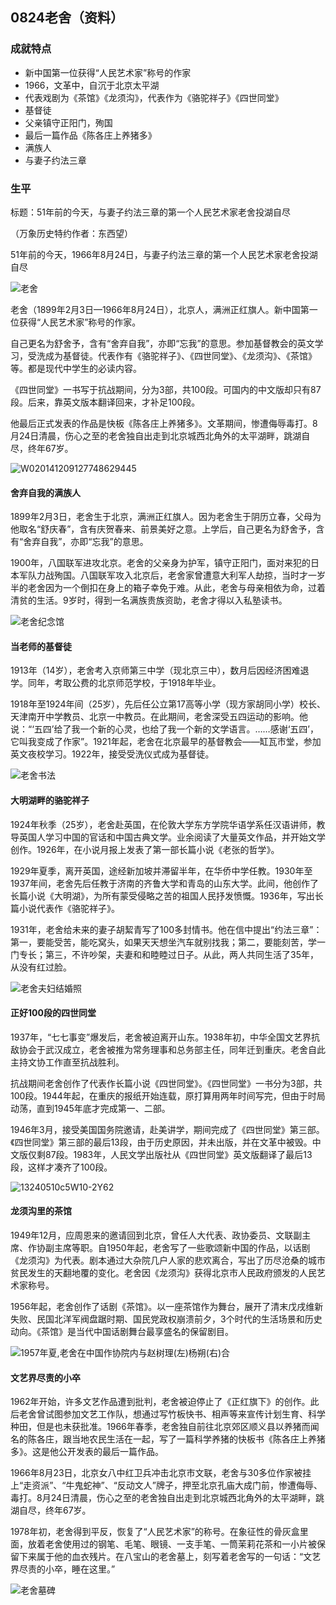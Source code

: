 ## 0824老舍（资料）

### 成就特点

- 新中国第一位获得“人民艺术家”称号的作家
- 1966，文革中，自沉于北京太平湖
- 代表戏剧为《茶馆》《龙须沟》，代表作为《骆驼祥子》《四世同堂》
- 基督徒
- 父亲镇守正阳门，殉国
- 最后一篇作品《陈各庄上养猪多》
- 满族人
- 与妻子约法三章


### 生平

标题：51年前的今天，与妻子约法三章的第一个人民艺术家老舍投湖自尽

（万象历史特约作者：东西望）

51年前的今天，1966年8月24日，与妻子约法三章的第一个人民艺术家老舍投湖自尽

![老舍](老舍.jpg)

老舍（1899年2月3日—1966年8月24日），北京人，满洲正红旗人。新中国第一位获得“人民艺术家”称号的作家。

自己更名为舒舍予，含有“舍弃自我”，亦即“忘我”的意思。参加基督教会的英文学习，受洗成为基督徒。代表作有《骆驼祥子》、《四世同堂》、《龙须沟》、《茶馆》等。都是现代中学生的必读内容。

《四世同堂》一书写于抗战期间，分为3部，共100段。可国内的中文版却只有87段。后来，靠英文版本翻译回来，才补足100段。

他最后正式发表的作品是快板《陈各庄上养猪多》。文革期间，惨遭侮辱毒打。8月24日清晨，伤心之至的老舍独自出走到北京城西北角外的太平湖畔，跳湖自尽，终年67岁。

![W020141209127748629445](W020141209127748629445.jpg)

#### 舍弃自我的满族人

1899年2月3日，老舍生于北京，满洲正红旗人。因为老舍生于阴历立春，父母为他取名“舒庆春”，含有庆贺春来、前景美好之意。上学后，自己更名为舒舍予，含有“舍弃自我”，亦即“忘我”的意思。

1900年，八国联军进攻北京。老舍的父亲身为护军，镇守正阳门，面对来犯的日本军队力战殉国。八国联军攻入北京后，老舍家曾遭意大利军人劫掠，当时才一岁半的老舍因为一个倒扣在身上的箱子幸免于难。从此，老舍与母亲相依为命，过着清贫的生活。9岁时，得到一名满族贵族资助，老舍才得以入私塾读书。

![老舍纪念馆](老舍纪念馆.jpg)

#### 当老师的基督徒

1913年（14岁），老舍考入京师第三中学（现北京三中），数月后因经济困难退学。同年，考取公费的北京师范学校，于1918年毕业。

1918年至1924年间（25岁），先后任公立第17高等小学（现方家胡同小学）校长、天津南开中学教员、北京一中教员。在此期间，老舍深受五四运动的影响。他说：“‘五四’给了我一个新的心灵，也给了我一个新的文学语言。……感谢‘五四’，它叫我变成了作家”。1921年起，老舍在北京最早的基督教会——缸瓦市堂，参加英文夜校学习。1922年，接受受洗仪式成为基督徒。

![老舍书法](老舍书法.jpg)

#### 大明湖畔的骆驼祥子

1924年秋季（25岁），老舍赴英国，在伦敦大学东方学院华语学系任汉语讲师，教导英国人学习中国的官话和中国古典文学。业余阅读了大量英文作品，并开始文学创作。1926年，在小说月报上发表了第一部长篇小说《老张的哲学》。

1929年夏季，离开英国，途经新加坡并滞留半年，在华侨中学任教。1930年至1937年间，老舍先后任教于济南的齐鲁大学和青岛的山东大学。此间，他创作了长篇小说《大明湖》，为所有蒙受侵略之苦的祖国人民抒发愤慨。1936年，写出长篇小说代表作《骆驼祥子》。

1931年，老舍给未来的妻子胡絜青写了100多封情书。他在信中提出“约法三章”：第一，要能受苦，能吃窝头，如果天天想坐汽车就别找我；第二，要能刻苦，学一门专长；第三，不许吵架，夫妻和和睦睦过日子。从此，两人共同生活了35年，从没有红过脸。

![老舍夫妇结婚照](老舍夫妇结婚照.jpg)



#### 正好100段的四世同堂

1937年，“七七事变”爆发后，老舍被迫离开山东。1938年初，中华全国文艺界抗敌协会于武汉成立，老舍被推为常务理事和总务部主任，同年迁到重庆。老舍自此主持文协工作直至抗战胜利。

抗战期间老舍创作了代表作长篇小说《四世同堂》。《四世同堂》一书分为3部，共100段。1944年起，在重庆的报纸开始连载，原打算用两年时间写完，但由于时局动荡，直到1945年底才完成第一、二部。

1946年3月，接受美国国务院邀请，赴美讲学，期间完成了《四世同堂》第三部。《四世同堂》第三部的最后13段，由于历史原因，并未出版，并在文革中被毁。中文版仅剩87段。1983年，人民文学出版社从《四世同堂》英文版翻译了最后13段，这样才凑齐了100段。

![13240510c5W10-2Y62](13240510c5W10-2Y62.jpg)

#### 龙须沟里的茶馆

1949年12月，应周恩来的邀请回到北京，曾任人大代表、政协委员、文联副主席、作协副主席等职。自1950年起，老舍写了一些歌颂新中国的作品，以话剧《龙须沟》为代表。剧本通过大杂院几户人家的悲欢离合，写出了历尽沧桑的城市贫民发生的天翻地覆的变化。老舍因《龙须沟》获得北京市人民政府颁发的人民艺术家称号。

1956年起，老舍创作了话剧《茶馆》。以一座茶馆作为舞台，展开了清末戊戌维新失败、民国北洋军阀盘踞时期、国民党政权崩溃前夕，3个时代的生活场景和历史动向。《茶馆》是当代中国话剧舞台最享盛名的保留剧目。

![1957年夏,老舍在中国作协院内与赵树理(左)杨朔(右)合](1957年夏,老舍在中国作协院内与赵树理(左)杨朔(右)合.jpg)

#### 文艺界尽责的小卒

1962年开始，许多文艺作品遭到批判，老舍被迫停止了《正红旗下》的创作。此后老舍曾试图参加文艺工作队，想通过写竹板快书、相声等来宣传计划生育、科学种田，但是也未获批准。1966年春季，老舍独自前往北京郊区顺义县以养猪而闻名的陈各庄，跟当地农民生活在一起，写了一篇科学养猪的快板书《陈各庄上养猪多》。这是他公开发表的最后一篇作品。

1966年8月23日，北京女八中红卫兵冲击北京市文联，老舍与30多位作家被挂上“走资派”、“牛鬼蛇神”、“反动文人”牌子，押至北京孔庙大成门前，惨遭侮辱、毒打。8月24日清晨，伤心之至的老舍独自出走到北京城西北角外的太平湖畔，跳湖自尽，终年67岁。

1978年初，老舍得到平反，恢复了“人民艺术家”的称号。在象征性的骨灰盒里面，放着老舍使用过的钢笔、毛笔、眼镜、一支手笔、一筒茉莉花茶和一小片被保留下来属于他的血衣残片。在八宝山的老舍墓上，刻写着老舍写的一句话：“文艺界尽责的小卒，睡在这里。”

![老舍墓碑](老舍墓碑.jpg)

